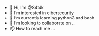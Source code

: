 - 👋 Hi, I’m @S4t4k
- 👀 I’m interested in cibersecurity
- 🌱 I’m currently learning python3 and bash
- 💞️ I’m looking to collaborate on ..
- 📫 How to reach me ...

<!---
S4t4k/S4t4k is a ✨ special ✨ repository because its `README.md` (this file) appears on your GitHub profile.
You can click the Preview link to take a look at your changes.
--->
